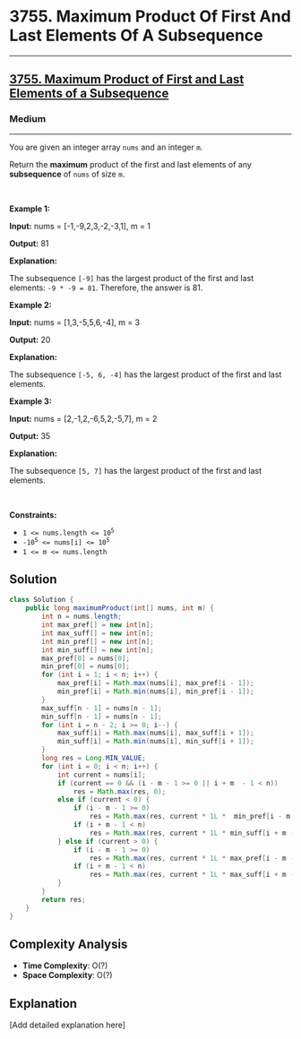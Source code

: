 # 3755. Maximum Product Of First And Last Elements Of A Subsequence


---

<h2><a href="https://leetcode.com/problems/maximum-product-of-first-and-last-elements-of-a-subsequence">3755. Maximum Product of First and Last Elements of a Subsequence</a></h2><h3>Medium</h3><hr><p>You are given an integer array <code>nums</code> and an integer <code>m</code>.</p>

<p>Return the <strong>maximum</strong> product of the first and last elements of any <strong><span data-keyword="subsequence-array">subsequence</span></strong> of <code>nums</code> of size <code>m</code>.</p>

<p>&nbsp;</p>
<p><strong class="example">Example 1:</strong></p>

<div class="example-block">
<p><strong>Input:</strong> <span class="example-io">nums = [-1,-9,2,3,-2,-3,1], m = 1</span></p>

<p><strong>Output:</strong> <span class="example-io">81</span></p>

<p><strong>Explanation:</strong></p>

<p>The subsequence <code>[-9]</code> has the largest product of the first and last elements: <code>-9 * -9 = 81</code>. Therefore, the answer is 81.</p>
</div>

<p><strong class="example">Example 2:</strong></p>

<div class="example-block">
<p><strong>Input:</strong> <span class="example-io">nums = [1,3,-5,5,6,-4], m = 3</span></p>

<p><strong>Output:</strong> <span class="example-io">20</span></p>

<p><strong>Explanation:</strong></p>

<p>The subsequence <code>[-5, 6, -4]</code> has the largest product of the first and last elements.</p>
</div>

<p><strong class="example">Example 3:</strong></p>

<div class="example-block">
<p><strong>Input:</strong> <span class="example-io">nums = [2,-1,2,-6,5,2,-5,7], m = 2</span></p>

<p><strong>Output:</strong> <span class="example-io">35</span></p>

<p><strong>Explanation:</strong></p>

<p>The subsequence <code>[5, 7]</code> has the largest product of the first and last elements.</p>
</div>

<p>&nbsp;</p>
<p><strong>Constraints:</strong></p>

<ul>
	<li><code>1 &lt;= nums.length &lt;= 10<sup>5</sup></code></li>
	<li><code>-10<sup>5</sup> &lt;= nums[i] &lt;= 10<sup>5</sup></code></li>
	<li><code>1 &lt;= m &lt;= nums.length</code></li>
</ul>


## Solution

```java
class Solution {
    public long maximumProduct(int[] nums, int m) {
        int n = nums.length;
        int max_pref[] = new int[n];
        int max_suff[] = new int[n];
        int min_pref[] = new int[n];
        int min_suff[] = new int[n];
        max_pref[0] = nums[0];
        min_pref[0] = nums[0];
        for (int i = 1; i < n; i++) {
            max_pref[i] = Math.max(nums[i], max_pref[i - 1]);
            min_pref[i] = Math.min(nums[i], min_pref[i - 1]);
        }
        max_suff[n - 1] = nums[n - 1];
        min_suff[n - 1] = nums[n - 1];
        for (int i = n - 2; i >= 0; i--) {
            max_suff[i] = Math.max(nums[i], max_suff[i + 1]);
            min_suff[i] = Math.min(nums[i], min_suff[i + 1]);
        }
        long res = Long.MIN_VALUE;
        for (int i = 0; i < n; i++) {
            int current = nums[i];
            if (current == 0 && (i - m - 1 >= 0 || i + m  - 1 < n))
                res = Math.max(res, 0);
            else if (current < 0) {
                if (i - m - 1 >= 0)
                    res = Math.max(res, current * 1L *  min_pref[i - m - 1]);
                if (i + m - 1 < n)
                    res = Math.max(res, current * 1L * min_suff[i + m - 1]);
            } else if (current > 0) {
                if (i - m - 1 >= 0)
                    res = Math.max(res, current * 1L * max_pref[i - m - 1]);
                if (i + m - 1 < n)
                    res = Math.max(res, current * 1L * max_suff[i + m - 1]);
            }
        }
        return res;
    }
}
```

## Complexity Analysis

- **Time Complexity**: O(?)
- **Space Complexity**: O(?)

## Explanation

[Add detailed explanation here]

